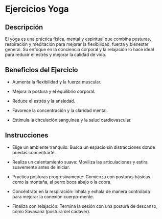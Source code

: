 # Ejercicios Yoga

## Descripción

El yoga es una práctica física, mental y espiritual que combina posturas, respiración y meditación para mejorar la flexibilidad, fuerza y bienestar general. Su enfoque en la conciencia corporal y la relajación lo hace ideal para reducir el estrés y mejorar la calidad de vida.

## Beneficios del Ejercicio

- Aumenta la flexibilidad y la fuerza muscular.

- Mejora la postura y el equilibrio corporal.

- Reduce el estrés y la ansiedad.

- Favorece la concentración y la claridad mental.

- Estimula la circulación sanguínea y la salud cardiovascular.

## Instrucciones

- Elige un ambiente tranquilo: Busca un espacio sin distracciones donde puedas concentrarte.

- Realiza un calentamiento suave: Moviliza las articulaciones y estira suavemente antes de iniciar.

- Practica posturas progresivamente: Comienza con posturas básicas como la montaña, el perro boca abajo o la cobra.

- Concéntrate en la respiración: Inhala y exhala de manera controlada para mejorar la conexión cuerpo-mente.

- Finaliza con relajación: Termina la sesión con una postura de descanso, como Savasana (postura del cadáver).



